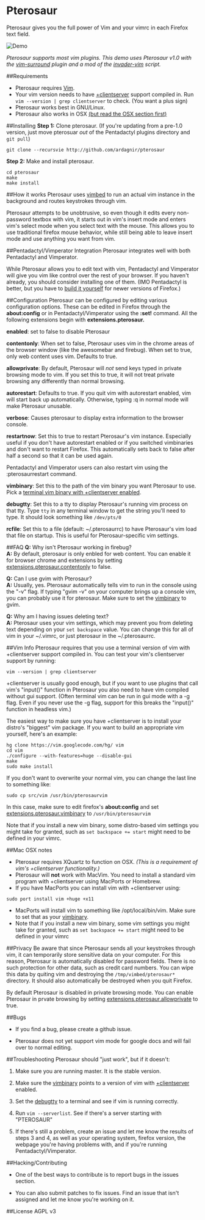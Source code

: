 Pterosaur
=========

Pterosaur gives you the full power of Vim and your vimrc in each Firefox text field.

![Demo](http://i.imgur.com/po3fTlW.gif)

*Pterosaur supports most vim plugins. This demo uses Pterosaur v1.0 with the [vim-surround](http://github.com/tpope/vim-surround) plugin and a mod of the [invader-vim](http://github.com/mattn/invader-vim) script.*

##Requirements
- Pterosaur requires [Vim](http://www.vim.org).
- Your vim version needs to have [+clientserver](#vim-info) support compiled in. Run `vim --version | grep clientserver` to check. (You want a plus sign)
- Pterosaur works best in GNU/Linux.
- Pterosaur also works in OSX [(but read the OSX section first)](#mac-osx-notes)

##Installing
**Step 1:** Clone pterosaur. (If you're updating from a pre-1.0 version, just move pterosuar *out* of the Pentadactyl plugins directory and `git pull`)

    git clone --recursvie http://github.com/ardagnir/pterosaur

**Step 2:** Make and install pterosaur.

    cd pterosaur
    make
    make install

##How it works
Pterosaur uses [vimbed](http://github.com/ardagnir/vimbed) to run an actual vim instance in the background and routes keystrokes through vim.

Pterosaur attempts to be unobtrusive, so even though it edits every non-password textbox with vim, it starts out in vim's insert mode and enters vim's select mode when you select text with the mouse. This allows you to use traditional firefox mouse behavior, while still being able to leave insert mode and use anything you want from vim.

##Pentadactyl/Vimperator Integration
Pterosaur integrates well with both Pentadactyl and Vimperator.

While Pterosaur allows you to edit text with vim, Pentadactyl and Vimperator will give you vim like control over the rest of your browser. If you haven't already, you should consider installing one of them. (IMO Pentadactyl is better, but you have to [build it yourself](http://5digits.org/coding) for newer versions of Firefox.)

##Configuration
Pterosaur can be configured by editing various configuration options. These can be edited in Firefox through the **about:config** or in Pentadactyl/Vimperator using the **:set!** command. All the following extensions begin with **extensions.pterosaur.**

**enabled**: set to false to disable Pterosaur

**contentonly**: When set to false, Pterosaur uses vim in the chrome areas of the browser window (like the awesomebar and firebug). When set to true, only web content uses vim. Defaults to true.

**allowprivate**: By default, Pterosaur will *not* send keys typed in private browsing mode to vim. If you set this to true, it will not treat private browsing any differently than normal browsing.

**autorestart**: Defaults to true. If you quit vim with autorestart enabled, vim will start back up automatically. Otherwise, typing :q in normal mode will make Pterosaur unusable.

**verbose**: Causes pterosaur to display extra information to the browser console.

**restartnow**: Set this to true to restart Pterosaur's vim instance. Especially useful if you don't have autorestart enabled or if you switched vimbinaries and don't want to restart Firefox. This automatically sets back to false after half a second so that it can be used again.

Pentadactyl and Vimperator users can also restart vim using the :pterosaurrestart command.

**vimbinary**: Set this to the path of the vim binary you want Pterosaur to use. Pick a [terminal vim binary with +clientserver enabled](#vim-info).

**debugtty**: Set this to a tty to display Pterosaur's running vim process on that tty. Type `tty` in any terminal window to get the string you'll need to type. It should look something like `/dev/pts/0`

**rcfile**: Set this to a file (default: ~/.pterosaurrc) to have Pterosaur's vim load that file on startup. This is useful for Pterosaur-specific vim settings.

##FAQ
**Q:** Why isn't Pterosaur working in firebug?<br/>
**A:** By default, pterosaur is only enbled for web content. You can enable it for browser chrome and extensions by setting [extensions.pterosaur.contentonly](#configuration) to false.

**Q:** Can I use gvim with Pterosaur?<br/>
**A:** Usually, yes. Pterosaur automatically tells vim to run in the console using the "-v" flag. If typing "gvim -v" on your computer brings up a console vim, you can probably use it for pterosaur. Make sure to set the [vimbinary](#configuration) to gvim.

**Q:** Why am I having issues deleting text?<br/>
**A:** Pterosaur uses your vim settings, which may prevent you from deleting text depending on your `set backspace` value. You can change this for all of vim in your ~/.vimrc, or just pterosaur in the ~/.pterosaurrc.

##Vim Info
Pterosaur requires that you use a terminal version of vim with +clientserver support compiled in. You can test your vim's clientserver support by running:

    vim --version | grep clientserver

+clientserver is usually good enough, but if you want to use plugins that call vim's "input()" function in Pterosaur you also need to have vim compiled without gui support. (Often terminal vim can be run in gui mode with a -g flag. Even if you never use the -g flag, support for this breaks the "input()" function in headless vim.)

The easiest way to make sure you have +clientserver is to install your distro's "biggest" vim package. If you want to build an appropriate vim yourself, here's an example:

    hg clone https://vim.googlecode.com/hg/ vim
    cd vim
    ./configure --with-features=huge --disable-gui
    make
    sudo make install

If you don't want to overwrite your normal vim, you can change the last line to something like:

    sudo cp src/vim /usr/bin/pterosaurvim

In this case, make sure to edit firefox's **about:config** and set [extensions.pterosaur.vimbinary](#configuration) to `/usr/bin/pterosaurvim`

Note that if you install a new vim binary, some distro-based vim settings you might take for granted, such as `set backspace += start` might need to be defined in your vimrc.

##Mac OSX notes
- Pterosaur requires XQuartz to function on OSX. *(This is a requirement of vim's +clientserver functionality.)*
- Pterosaur will **not** work with MacVim. You need to install a standard vim program with +clientserver using MacPorts or Homebrew.
- If you have MacPorts you can install vim with +clientserver using:

`sudo port install vim +huge +x11`

- MacPorts will install vim to something like /opt/local/bin/vim. Make sure to set that as your [vimbinary](#configuration).
- Note that if you install a new vim binary, some vim settings you might take for granted, such as `set backspace += start` might need to be defined in your vimrc

##Privacy
Be aware that since Pterosaur sends all your keystrokes through vim, it can temporarily store sensitive data on your computer. For this reason, Pterosaur is automatically disabled for password fields. There is no such protection for other data, such as credit card numbers. You can wipe this data by quiting vim and destroying the `/tmp/vimbed/pterosaur*` directory. It should also automatically be destroyed when you quit Firefox.

By default Pterosaur is disabled in private browsing mode. You can enable Pterosaur in prvate browsing by setting [extensions.pterosaur.allowprivate](#configuration) to true.

##Bugs
- If you find a bug, please create a github issue.

- Pterosaur does not yet support vim mode for google docs and will fail over to normal editing.

##Troubleshooting
Pterosaur should "just work", but if it doesn't:

1. Make sure you are running master. It is the stable version.

2. Make sure the [vimbinary](#configuration) points to a version of vim with [+clientserver](#vim-info) enabled.

3. Set the [debugtty](#configuration) to a terminal and see if vim is running correctly.

4. Run `vim --serverlist`. See if there's a server starting with "PTEROSAUR"

6. If there's still a problem, create an issue and let me know the results of steps 3 and 4, as well as your operating system, firefox version, the webpage you're having problems with, and if you're running Pentadactyl/Vimperator.

##Hacking/Contributing
- One of the best ways to contribute is to report bugs in the issues section.

- You can also submit patches to fix issues. Find an issue that isn't assigned and let me know you're working on it.

##License
AGPL v3
